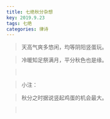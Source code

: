 ```yaml
---
title: 七绝秋分杂想
key: 2019.9.23
tags: 七绝
categories: 律诗
---
```


<blockquote class="blockquote-center">天高气爽多悠闲，均等阴阳竖蛋玩。
</blockquote>
<blockquote class="blockquote-center">冷暖知足祭满月，平分秋色也是缘。
</blockquote>
<blockquote class="blockquote-center"></br>
</blockquote>
<blockquote class="blockquote-center">小注：
</blockquote>
<blockquote class="blockquote-center">秋分之时据说竖起鸡蛋的机会最大。
</blockquote>
<blockquote class="blockquote-center"></br>
</blockquote>
